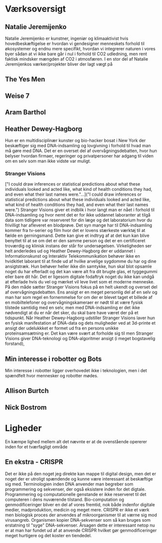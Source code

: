 # Værksoversigt

## Natalie Jeremijenko
Natalie Jeremijenko er kunstner, ingeniør og klimaaktivist hvis hovedbeskæftigelse er hvordan vi gendesigner menneskets forhold til økosystemer og endnu mere specifikt, hvordan vi integrerer naturen i vores byer sådan at vi ikke bare går i nul i forhold til CO2 udledning, men rent faktisk mindsker mængden af CO2 i atmosfæren. I en stor del af Natalie Jeremijenkos værker/projekter bliver der lagt vægt på

## The Yes Men


## Weise 7


## Aram Barthol


## Heather Dewey-Hagborg
Hun er en multidisciplinær kunster og bio-hacker bosat i New York der beskæftiger sig med DNA-indsamling og lovgivning i forhold til hvad man må gøre med DNA. Det er en overset del af overvågningsdebatten, hvor hun belyser hvordan firmaer, regeringer og privatpersoner har adgang til viden om en selv som man ikke vidste var muligt.
### Stranger Visions
["I could draw inferences or statistical predictions about what these individuals looked and acted like, what kind of health conditions they had, and even what their last names were."…]("I could draw inferences or statistical predictions about what these individuals looked and acted like, what kind of health conditions they had, and even what their last names were.") Stranger Visions giver et indblik i hvor langt man er nået i forhold til DNA-indsamling og hvor nemt det er for ikke uddannet laboranter at tilgå data som tidligere var reserveret for din læge og det laboratorium hvor du frivilligt har afleveret en blodprøve. Det syn mange har til DNA-indsamling kommer fra tv-serier og film hvor det er lovens stærkeste værktøj til at fælde en gerningsmand. Dette kan give et indtryg af at det kun kan blive benyttet til at se om det er den samme person og det er en certificeret troværdig og klinisk instans der står for undersøgelsen. Virkeligheden ser helt anderledes ud og Heather Dewey-Hagborg der er uddannet i Informationskunst og Interaktiv Telekommunikation behøver ikke en hvidkitlet laborant til at finde ud af hvilke arvelige sygdomme du har og dine ansigtstræk. Hun behøver heller ikke din samtykke, hun skal blot opsamle noget du har efterladt og det kan være alt fra dit brugte glas, et tyggegummi eller bare dit hår. Det er ligesom digitale fodaftryk noget du ikke kan undgå at efterlade hvis du vel og mærket vil leve livet som et moderne menneske.
På den måde sætter Stranger Visions fokus på en helt ukendt og overset del af overvågningsdebatten. Ens ansigt er en meget personlig del af en selv og man har som regel en fornemmelse for om der er blevet taget et billede af en mobiltelefoner og overvågningskameraer er nødt til at være fysisk tilstede samtidig med en selv, men med DNA-indsamling er det ikke nødvendigt at du er når det sker, du skal bare have været der på et tidspunkt. Når Heather Dewey-Hagborg udstiller Stranger Visions laver hun en fysisk manifestation af DNA-data og dets muligheder ved at 3d-printe et ansigt der udelukkket er formet ud fra en persons unikke proteinsamsætning er. Det kan være svært at forholde sig til men Stranger Visions giver DNA-teknologi og DNA-algoritmer ansigt (i meget bogstavelig forstand),  

## Min interesse i robotter og Bots
Min interesse i robotter ligger overhovedet ikke i teknologien, men i det spændfelt hvor mennesker og robotter mødes.


## Allison Burtch

## Nick Bostrom


# Ligheder
En kæmpe lighed mellem alt det nævnte er at de ovenstående opererer inden for et tværfagligt område

## En ekstra - CRISPR
Det er ikke på den noget jeg direkte kan mappe til digital design, men det er noget der er utroligt spændende og kunne være interessant at beskæftige sig med. Terminologien inden DNA anvender man begreber som programmering og sekvenser, der også eksistere inden for det digtale. Programmering og computationelle genstande er ikke reserveret til det computeren i dens nuværende tilstand. Bio-computation og genmodificeringer bliver en del af vores fremtid, nok både indenfor digitale medier, madproduktion, medicin og meget mere. CRISPR er ikke et værk men biologisk proces der anvendes af mikroorganismer til at værne sig mod virusangreb. Organismen kopier DNA-sekvenser som så kan bruges som erstatning til "syge" DNA-sekvenser. Årsagen dette er interessant netop nu er at man har fundet ud af at anvende CRISPR hvilket gør genmodificeringer meget hurtigere og det koster en tiendedel.
